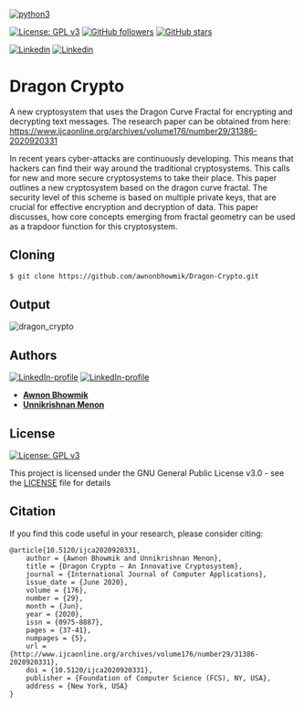 [![python3](https://img.shields.io/badge/python3-v3.6-green?style=for-the-badge&logo=python)](https://www.python.org)

[![License: GPL v3](https://img.shields.io/badge/License-GPL%20v3-purple.svg)](http://www.gnu.org/licenses/gpl-3.0)
[![GitHub followers](https://img.shields.io/github/followers/awnonbhowmik?label=Follow&style=social)](https://github.com/awnonbhowmik?tab=followers) [![GitHub stars](https://img.shields.io/github/stars/awnonbhowmik/Dragon-Crypto.svg?style=social&label=Star&maxAge=2592000)](https://GitHub.com/awnonbhowmik/Dragon-Crypto/stargazers/)

[![Linkedin](https://img.shields.io/badge/Linkedin-Unnikrishnan%20Menon-blue?style=for-the-badge&logo=linkedin)](https://www.linkedin.com/in/unnikrishnan-menon-aa013415a/) [![Linkedin](https://img.shields.io/badge/Linkedin-Awnon%20Bhowmik-red?style=for-the-badge&logo=linkedin)](https://www.linkedin.com/in/awnon-bhowmik-13a5a013b/?miniProfileUrn=urn%3Ali%3Afs_miniProfile%3AACoAACIUlr4BQG5MmK7AYfJbU5Zaacunw1qLanM)

# Dragon Crypto

A new cryptosystem that uses the Dragon Curve Fractal for encrypting and decrypting text messages. The research paper can be obtained from here: https://www.ijcaonline.org/archives/volume176/number29/31386-2020920331

In recent years cyber-attacks are continuously developing.
This means that hackers can find their way around the
traditional cryptosystems. This calls for new and more secure
cryptosystems to take their place. This paper outlines a new
cryptosystem based on the dragon curve fractal. The security
level of this scheme is based on multiple private keys, that are
crucial for effective encryption and decryption of data. This
paper discusses, how core concepts emerging from fractal
geometry can be used as a trapdoor function for this
cryptosystem.

## Cloning
```bash
$ git clone https://github.com/awnonbhowmik/Dragon-Crypto.git
```

## Output
![dragon_crypto](https://user-images.githubusercontent.com/36446402/80407837-dfaf9000-88e3-11ea-8ebf-96899abf7509.png)

## Authors
[![LinkedIn-profile](https://img.shields.io/badge/LinkedIn-Unnikrishnan-teal.svg)](https://www.linkedin.com/in/unnikrishnan-menon-aa013415a/) [![LinkedIn-profile](https://img.shields.io/badge/LinkedIn-Awnon-green.svg)](https://www.linkedin.com/in/awnon-bhowmik-13a5a013b/?miniProfileUrn=urn%3Ali%3Afs_miniProfile%3AACoAACIUlr4BQG5MmK7AYfJbU5Zaacunw1qLanM)
* [**Awnon Bhowmik**](https://github.com/awnonbhowmik)
* [**Unnikrishnan Menon**](https://github.com/7enTropy7)

## License

[![License: GPL v3](https://img.shields.io/badge/License-GPL%20v3-red.svg)](http://www.gnu.org/licenses/gpl-3.0)

This project is licensed under the GNU General Public License v3.0 - see the [LICENSE](LICENSE) file for details

## Citation
If you find this code useful in your research, please consider citing:

```
@article{10.5120/ijca2020920331,
	author = {Awnon Bhowmik and Unnikrishnan Menon},
	title = {Dragon Crypto – An Innovative Cryptosystem},
	journal = {International Journal of Computer Applications},
	issue_date = {June 2020},
	volume = {176},
	number = {29},
	month = {Jun},
	year = {2020},
	issn = {0975-8887},
	pages = {37-41},
	numpages = {5},
	url = {http://www.ijcaonline.org/archives/volume176/number29/31386-2020920331},
	doi = {10.5120/ijca2020920331},
	publisher = {Foundation of Computer Science (FCS), NY, USA},
	address = {New York, USA}
}
```
